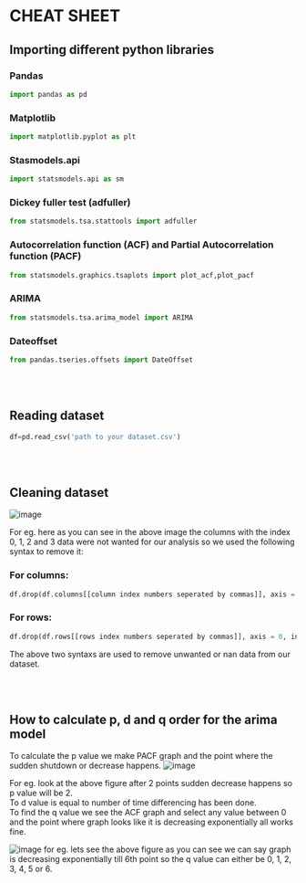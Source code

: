 # CHEAT SHEET

## Importing different python libraries
### Pandas
```python
import pandas as pd
```
### Matplotlib
```python
import matplotlib.pyplot as plt
```
### Stasmodels.api
```python
import statsmodels.api as sm
```
### Dickey fuller test (adfuller)
```python
from statsmodels.tsa.stattools import adfuller
```
### Autocorrelation function (ACF) and Partial Autocorrelation function (PACF)
```python
from statsmodels.graphics.tsaplots import plot_acf,plot_pacf
```
### ARIMA
```python
from statsmodels.tsa.arima_model import ARIMA
```
### Dateoffset
```python
from pandas.tseries.offsets import DateOffset
```
<br>
<br>

## Reading dataset
```python
df=pd.read_csv('path to your dataset.csv')
```
<br>
<br>

## Cleaning dataset
![image](https://user-images.githubusercontent.com/52816788/142578681-c00b27fe-e7e6-41f2-a6a4-2cfdafbba15c.png)

For eg. here as you can see in the above image the columns with the index 0, 1, 2 and 3 data were not wanted for our analysis so we used the following syntax to remove it:
### For columns:
```python
df.drop(df.columns[[column index numbers seperated by commas]], axis = 1, inplace = True)
```
### For rows:
```python
df.drop(df.rows[[rows index numbers seperated by commas]], axis = 0, inplace = True)
```

The above two syntaxs are used to remove unwanted or nan data from our dataset.

<br>
<br>

## How to calculate p, d and q order for the arima model
To calculate the p value we make PACF graph and the point where the sudden shutdown or decrease happens.
![image](https://user-images.githubusercontent.com/52816788/142607886-f96902f9-2c22-43d5-9221-43136323e81d.png)

For eg. look at the above figure after 2 points sudden decrease happens so p value will be 2.
<br>
To d value is equal to number of time differencing has been done.
<br>
To find the q value we see the ACF graph and select any value between 0 and the point where graph looks like it is decreasing exponentially all works fine.

![image](https://user-images.githubusercontent.com/52816788/142609319-12c99f67-079b-45a5-aa58-f382c321c23b.png)
for eg. lets see the above figure as you can see we can say graph is decreasing exponentially till 6th point so the q value can either be 0, 1, 2, 3, 4, 5 or 6.

